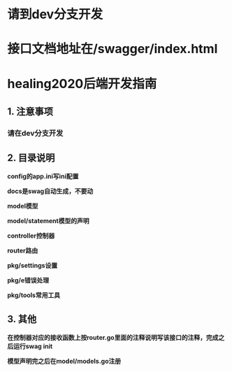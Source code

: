 # 请到dev分支开发

# 接口文档地址在/swagger/index.html

# healing2020后端开发指南



## 1. 注意事项



### **请在dev分支开发**



## 2. 目录说明

**config的app.ini写ini配置**

**docs是swag自动生成，不要动**

**model模型**

**model/statement模型的声明**

**controller控制器**

**router路由**

**pkg/settings设置**

**pkg/e错误处理**

**pkg/tools常用工具**



## 3. 其他

**在控制器对应的接收函数上按router.go里面的注释说明写该接口的注释，完成之后运行swag init**

**模型声明完之后在model/models.go注册**


